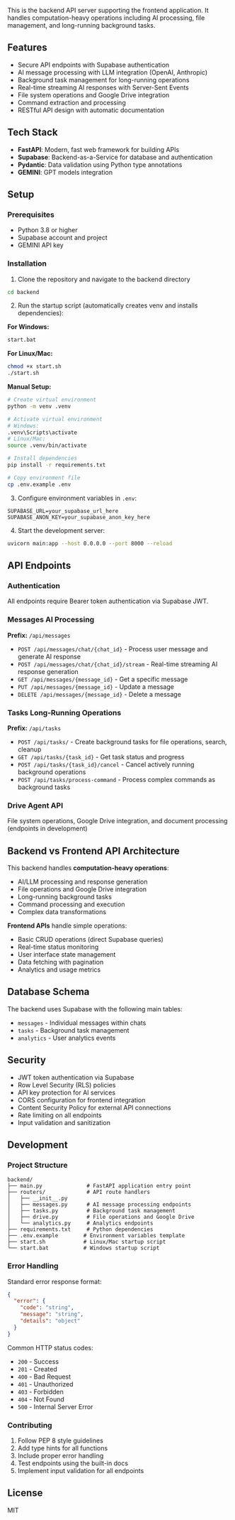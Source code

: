 This is the backend API server supporting the frontend application. It handles computation-heavy operations including AI processing, file management, and long-running background tasks.

## Features
- Secure API endpoints with Supabase authentication
- AI message processing with LLM integration (OpenAI, Anthropic)
- Background task management for long-running operations
- Real-time streaming AI responses with Server-Sent Events
- File system operations and Google Drive integration
- Command extraction and processing
- RESTful API design with automatic documentation

## Tech Stack
- **FastAPI**: Modern, fast web framework for building APIs
- **Supabase**: Backend-as-a-Service for database and authentication
- **Pydantic**: Data validation using Python type annotations
- **GEMINI**: GPT models integration

## Setup

### Prerequisites
- Python 3.8 or higher
- Supabase account and project
- GEMINI API key

### Installation

1. Clone the repository and navigate to the backend directory
```bash
cd backend
```

2. Run the startup script (automatically creates venv and installs dependencies):

**For Windows:**
```bash
start.bat
```

**For Linux/Mac:**
```bash
chmod +x start.sh
./start.sh
```

**Manual Setup:**
```bash
# Create virtual environment
python -m venv .venv

# Activate virtual environment
# Windows:
.venv\Scripts\activate
# Linux/Mac:
source .venv/bin/activate

# Install dependencies
pip install -r requirements.txt

# Copy environment file
cp .env.example .env
```

3. Configure environment variables in `.env`:
```env
SUPABASE_URL=your_supabase_url_here
SUPABASE_ANON_KEY=your_supabase_anon_key_here
```

4. Start the development server:
```bash
uvicorn main:app --host 0.0.0.0 --port 8000 --reload
```

## API Endpoints

### Authentication
All endpoints require Bearer token authentication via Supabase JWT.

### Messages AI Processing
**Prefix:** `/api/messages`

- `POST /api/messages/chat/{chat_id}` - Process user message and generate AI response
- `POST /api/messages/chat/{chat_id}/stream` - Real-time streaming AI response generation
- `GET /api/messages/{message_id}` - Get a specific message
- `PUT /api/messages/{message_id}` - Update a message
- `DELETE /api/messages/{message_id}` - Delete a message

### Tasks Long-Running Operations
**Prefix:** `/api/tasks`

- `POST /api/tasks/` - Create background tasks for file operations, search, cleanup
- `GET /api/tasks/{task_id}` - Get task status and progress
- `POST /api/tasks/{task_id}/cancel` - Cancel actively running background operations
- `POST /api/tasks/process-command` - Process complex commands as background tasks

### Drive Agent API
File system operations, Google Drive integration, and document processing (endpoints in development)

## Backend vs Frontend API Architecture

This backend handles **computation-heavy operations**:
- AI/LLM processing and response generation
- File operations and Google Drive integration
- Long-running background tasks
- Command processing and execution
- Complex data transformations

**Frontend APIs** handle simple operations:
- Basic CRUD operations (direct Supabase queries)
- Real-time status monitoring
- User interface state management
- Data fetching with pagination
- Analytics and usage metrics

## Database Schema

The backend uses Supabase with the following main tables:
- `messages` - Individual messages within chats
- `tasks` - Background task management
- `analytics` - User analytics events

## Security
- JWT token authentication via Supabase
- Row Level Security (RLS) policies
- API key protection for AI services
- CORS configuration for frontend integration
- Content Security Policy for external API connections
- Rate limiting on all endpoints
- Input validation and sanitization

## Development

### Project Structure
```
backend/
├── main.py              # FastAPI application entry point
├── routers/             # API route handlers
│   ├── __init__.py
│   ├── messages.py      # AI message processing endpoints
│   ├── tasks.py         # Background task management
│   ├── drive.py         # File operations and Google Drive
│   └── analytics.py     # Analytics endpoints
├── requirements.txt     # Python dependencies
├── .env.example        # Environment variables template
├── start.sh            # Linux/Mac startup script
└── start.bat           # Windows startup script
```

### Error Handling
Standard error response format:
```json
{
  "error": {
    "code": "string",
    "message": "string",
    "details": "object"
  }
}
```

Common HTTP status codes:
- `200` - Success
- `201` - Created
- `400` - Bad Request
- `401` - Unauthorized
- `403` - Forbidden
- `404` - Not Found
- `500` - Internal Server Error

### Contributing
1. Follow PEP 8 style guidelines
2. Add type hints for all functions
3. Include proper error handling
4. Test endpoints using the built-in docs
5. Implement input validation for all endpoints

## License
MIT